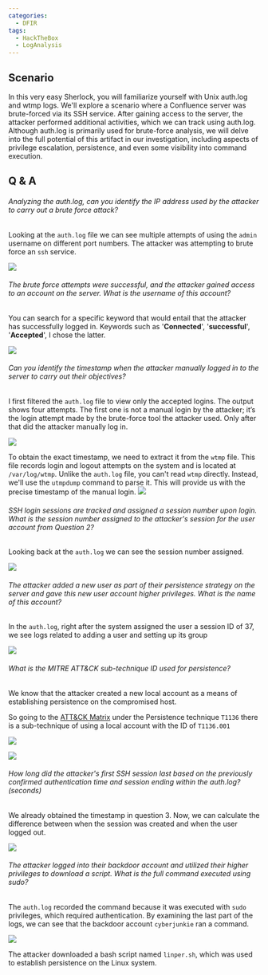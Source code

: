 ```yaml
---
categories:
  - DFIR
tags:
  - HackTheBox
  - LogAnalysis
---
```

## Scenario
In this very easy Sherlock, you will familiarize yourself with Unix auth.log and wtmp logs. We'll explore a scenario where a Confluence server was brute-forced via its SSH service. After gaining access to the server, the attacker performed additional activities, which we can track using auth.log. Although auth.log is primarily used for brute-force analysis, we will delve into the full potential of this artifact in our investigation, including aspects of privilege escalation, persistence, and even some visibility into command execution.
## Q & A
###### Analyzing the auth.log, can you identify the IP address used by the attacker to carry out a brute force attack?

Looking at the `auth.log` file we can see multiple attempts of using the `admin` username on different port numbers. The attacker was attempting to brute force an `ssh` service. 

![](https://i.imgur.com/r4fNGZ2.png)

###### The brute force attempts were successful, and the attacker gained access to an account on the server. What is the username of this account?

You can search for a specific keyword that would entail that the attacker has successfully logged in. Keywords such as '**Connected**', '**successful**', '**Accepted**', I chose the latter. 

![](https://i.imgur.com/ScF41Y9.png)

###### Can you identify the timestamp when the attacker manually logged in to the server to carry out their objectives?

I first filtered the `auth.log` file to view only the accepted logins. The output shows four attempts. The first one is not a manual login by the attacker; it’s the login attempt made by the brute-force tool the attacker used. Only after that did the attacker manually log in.

![](https://i.imgur.com/yDLMNoq.png)

To obtain the exact timestamp, we need to extract it from the `wtmp` file. This file records login and logout attempts on the system and is located at `/var/log/wtmp`. Unlike the `auth.log` file, you can't read `wtmp` directly. Instead, we'll use the `utmpdump` command to parse it. This will provide us with the precise timestamp of the manual login.
 ![](https://i.imgur.com/Die6hCZ.png)

###### SSH login sessions are tracked and assigned a session number upon login. What is the session number assigned to the attacker's session for the user account from Question 2?

Looking back at the `auth.log` we can see the session number assigned. 

![](https://i.imgur.com/8tUyW7q.png)
###### The attacker added a new user as part of their persistence strategy on the server and gave this new user account higher privileges. What is the name of this account?

In the `auth.log`, right after the system assigned the user a session ID of 37, we see logs related to adding a user and setting up its group

![](https://i.imgur.com/YmEOfkT.png)
###### What is the MITRE ATT&CK sub-technique ID used for persistence?

We know that the attacker created a new local account as a means of establishing persistence on the compromised host.

So going to the [ATT&CK Matrix]() under the Persistence technique `T1136` there is a sub-technique of using a local account with the ID of `T1136.001`

![](https://i.imgur.com/aNEmxIM.png)

![](https://i.imgur.com/xFGXmeM.png)

###### How long did the attacker's first SSH session last based on the previously confirmed authentication time and session ending within the auth.log? (seconds)

We already obtained the timestamp in question 3. Now, we can calculate the difference between when the session was created and when the user logged out.

![](https://i.imgur.com/gfG4OgI.png)
###### The attacker logged into their backdoor account and utilized their higher privileges to download a script. What is the full command executed using sudo?

The `auth.log` recorded the command because it was executed with `sudo` privileges, which required authentication. By examining the last part of the logs, we can see that the backdoor account `cyberjunkie` ran a command.

![](https://i.imgur.com/zW4VwM6.png)

The attacker downloaded a bash script named `linper.sh`, which was used to establish persistence on the Linux system.